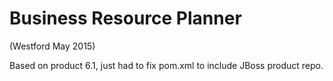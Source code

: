 Business Resource Planner
=========================
(Westford May 2015)

Based on product 6.1, just had to fix pom.xml to include JBoss product repo.
